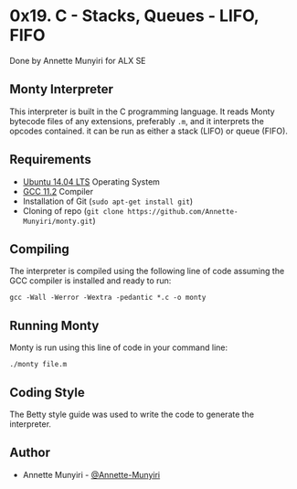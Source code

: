 # 0x19. C - Stacks, Queues - LIFO, FIFO
  Done by Annette Munyiri for ALX SE
## Monty Interpreter
  This interpreter is built in the C programming language. It reads Monty bytecode files of any extensions, preferably `.m`, and it interprets the opcodes contained. it can be run as either a stack (LIFO) or queue (FIFO). 
## Requirements
* [Ubuntu 14.04 LTS](http://releases.ubuntu.com/20.04/) Operating System
* [GCC 11.2](https://gcc.gnu.org/gcc-11/) Compiler
* Installation of Git (`sudo apt-get install git`)
* Cloning of repo (`git clone https://github.com/Annette-Munyiri/monty.git`)
## Compiling
  The interpreter is compiled using the following line of code assuming the GCC compiler is installed and ready to run:
```
gcc -Wall -Werror -Wextra -pedantic *.c -o monty
```
## Running Monty
  Monty is run using this line of code in your command line:
```
./monty file.m
```
## Coding Style 
  The Betty style guide was used to write the code to generate the interpreter.
## Author
* Annette Munyiri - [@Annette-Munyiri](https://github.com/Annette-Munyiri)
